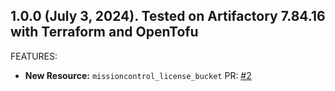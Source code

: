 ## 1.0.0 (July 3, 2024). Tested on Artifactory 7.84.16 with Terraform  and OpenTofu 

FEATURES:

* **New Resource:** `missioncontrol_license_bucket` PR: [#2](https://github.com/jfrog/terraform-provider-mission-control/pull/2)
